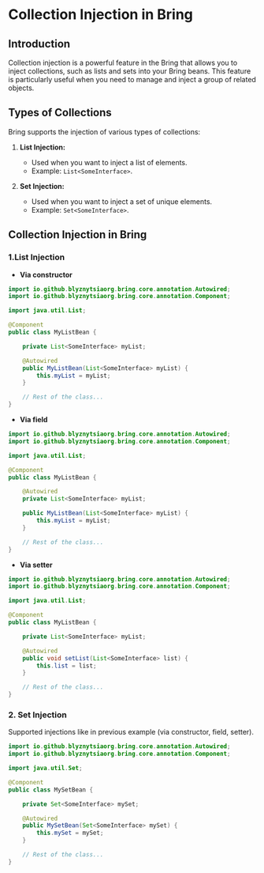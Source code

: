# Collection Injection in Bring

## Introduction

Collection injection is a powerful feature in the Bring that allows you to inject collections, such as lists and sets
into your Bring beans. This feature is particularly useful when you need to manage and inject a group of related
objects.

## Types of Collections

Bring supports the injection of various types of collections:

1. **List Injection:**
    - Used when you want to inject a list of elements.
    - Example: `List<SomeInterface>`.

2. **Set Injection:**
    - Used when you want to inject a set of unique elements.
    - Example: `Set<SomeInterface>`.

## Collection Injection in Bring

### 1.List Injection

* **Via constructor**

```java
import io.github.blyznytsiaorg.bring.core.annotation.Autowired;
import io.github.blyznytsiaorg.bring.core.annotation.Component;

import java.util.List;

@Component
public class MyListBean {

    private List<SomeInterface> myList;

    @Autowired
    public MyListBean(List<SomeInterface> myList) {
        this.myList = myList;
    }

    // Rest of the class...
}
```

* **Via field**

```java
import io.github.blyznytsiaorg.bring.core.annotation.Autowired;
import io.github.blyznytsiaorg.bring.core.annotation.Component;

import java.util.List;

@Component
public class MyListBean {

    @Autowired
    private List<SomeInterface> myList;

    public MyListBean(List<SomeInterface> myList) {
        this.myList = myList;
    }

    // Rest of the class...
}
```

* **Via setter**

```java
import io.github.blyznytsiaorg.bring.core.annotation.Autowired;
import io.github.blyznytsiaorg.bring.core.annotation.Component;

import java.util.List;

@Component
public class MyListBean {

    private List<SomeInterface> myList;

    @Autowired
    public void setList(List<SomeInterface> list) {
        this.list = list;
    }

    // Rest of the class...
}
```

### 2. Set Injection

Supported injections like in previous example (via constructor, field, setter).

```java
import io.github.blyznytsiaorg.bring.core.annotation.Autowired;
import io.github.blyznytsiaorg.bring.core.annotation.Component;

import java.util.Set;

@Component
public class MySetBean {

    private Set<SomeInterface> mySet;

    @Autowired
    public MySetBean(Set<SomeInterface> mySet) {
        this.mySet = mySet;
    }

    // Rest of the class...
}
```